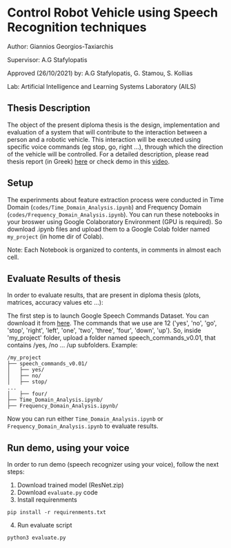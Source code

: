 # Control Robot Vehicle using Speech Recognition techniques

Author: Giannios Georgios-Taxiarchis

Supervisor: A.G Stafylopatis

Approved (26/10/2021) by: A.G Stafylopatis, G. Stamou, S. Kollias 

Lab: Artificial Intelligence and Learning Systems Laboratory (AILS)


## Thesis Description 

The object of the present diploma thesis is the design, implementation and evaluation of a system that will contribute to the interaction between a person and a robotic vehicle. This interaction will be executed using specific voice commands (eg stop, go, right ...), through which the direction of the vehicle will be controlled. For a detailed description, please read thesis report (in Greek) [here](http://artemis.cslab.ece.ntua.gr:8080/jspui/bitstream/123456789/18128/1/Thesis_Giorgos_Giannios.pdf) or check demo in this [video](https://www.youtube.com/watch?v=nEsMhEaqhxc). 

## Setup

The experinments about feature extraction process were conducted in Time Domain (`codes/Time_Domain_Analysis.ipynb`) and Frequency Domain (`codes/Frequency_Domain_Analysis.ipynb`). You can run these notebooks in your broswer using Google Colaboratory Environment (GPU is required). So download .ipynb files and upload them to a Google Colab folder named `my_project` (in home dir of Colab).

Note: Each Notebook is organized to contents, in comments in almost each cell.

## Evaluate Results of thesis
 
In order to evaluate results, that are present in diploma thesis (plots, matrices, accuracy values etc ...):

The first step is to launch Google Speech Commands Dataset. You can download it from [here](http://download.tensorflow.org/data/speech_commands_v0.01.tar.gz). The commands that we use are 12 ('yes', 'no', 'go', 'stop', 'right', 'left', 'one', 'two', 'three', 'four', 'down', 'up'). So, inside 'my_project' folder, upload a folder named speech_commands_v0.01, that contains /yes, /no ... /up subfolders. Example:

```
/my_project
├── speech_commands_v0.01/
│   ├── yes/
│   ├── no/
│   ├── stop/
...
│   ├── four/
├── Time_Domain_Analysis.ipynb/
├── Frequency_Domain_Analysis.ipynb/
```

Now you can run either `Time_Domain_Analysis.ipynb` or `Frequency_Domain_Analysis.ipynb` to evaluate results.

## Run demo, using your voice

In order to run demo (speech recognizer using your voice), follow the next steps:

1. Download trained model (ResNet.zip)
2. Download `evaluate.py` code
3. Install requirenments  

```
pip install -r requirenments.txt
```

4. Run evaluate script

```
python3 evaluate.py
```








